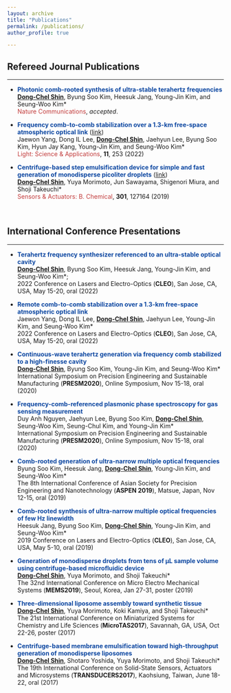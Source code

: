 ```yaml
---
layout: archive
title: "Publications"
permalink: /publications/
author_profile: true

---
```


## Refereed Journal Publications

------

- <b><span style="color: #0D47A1">Photonic comb-rooted synthesis of ultra-stable terahertz frequencies</span></b><br>
<u><b>Dong-Chel Shin</b></u>, Byung Soo Kim, Heesuk Jang, Young-Jin Kim, and Seung-Woo Kim* <br>
<span style="color: #C23C3C">Nature Communications</span>, <i>accepted</i>.

- <b><span style="color: #0D47A1">Frequency comb-to-comb stabilization over a 1.3-km free-space atmospheric optical link</span></b> ([link](https://www.nature.com/articles/s41377-022-00940-3))<br>
Jaewon Yang, Dong IL Lee, <u><b>Dong-Chel Shin</b></u>, Jaehyun Lee, Byung Soo Kim, Hyun Jay Kang, Young-Jin Kim, and Seung-Woo Kim* <br>
<span style="color: #C23C3C">Light: Science & Applications</span>, <b>11</b>, 253 (2022)

- <b><span style="color: #0D47A1">Centrifuge-based step emulsification device for simple and fast generation of monodisperse picoliter droplets</span></b> ([link](https://www.sciencedirect.com/science/article/pii/S0925400519313632))<br>
<u><b>Dong-Chel Shin</b></u>, Yuya Morimoto, Jun Sawayama, Shigenori Miura, and Shoji Takeuchi* <br> 
<span style="color: #C23C3C">Sensors & Actuators: B. Chemical</span>, <b>301</b>, 127164 (2019)

<br>

## International Conference Presentations

------
- <b><span style="color: #0D47A1">Terahertz frequency synthesizer referenced to an ultra-stable optical cavity</span></b><br>
   <u><b>Dong-Chel Shin</b></u>, Byung Soo Kim, Heesuk Jang, Young-Jin Kim, and Seung-Woo Kim*; <br>
   2022 Conference on Lasers and Electro-Optics (<b>CLEO</b>), San Jose, CA, USA, May 15-20, oral (2022)<br>
   
- <b><span style="color: #0D47A1">Remote comb-to-comb stabilization over a 1.3-km free-space atmospheric optical link</span></b><br>
   Jaewon Yang, Dong IL Lee, <u><b>Dong-Chel Shin</b></u>, Jaehyun Lee, Young-Jin Kim, and Seung-Woo Kim* <br>
   2022 Conference on Lasers and Electro-Optics (<b>CLEO</b>), San Jose, CA, USA, May 15-20, oral (2022)<br>
   
- <b><span style="color: #0D47A1">Continuous-wave terahertz generation via frequency comb stabilized to a high-finesse cavity</span></b><br>
   <u><b>Dong-Chel Shin</b></u>, Byung Soo Kim, Young-Jin Kim, and Seung-Woo Kim*<br>
   International Symposium on Precision Engineering and Sustainable Manufacturing (<b>PRESM2020</b>), Online Symposium, Nov 15-18, oral (2020)<br>

- <b><span style="color: #0D47A1">Frequency-comb-referenced plasmonic phase spectroscopy for gas sensing measurement</span></b><br>
   Duy Anh Nguyen, Jaehyun Lee, Byung Soo Kim, <u><b>Dong-Chel Shin</b></u>, Seung-Woo Kim, Seung-Chul Kim, and Young-Jin Kim*<br>
   International Symposium on Precision Engineering and Sustainable Manufacturing (<b>PRESM2020</b>), Online Symposium, Nov 15-18, oral (2020)<br>

- <b><span style="color: #0D47A1">Comb-rooted generation of ultra-narrow multiple optical frequencies</span></b><br>
   Byung Soo Kim, Heesuk Jang, <u><b>Dong-Chel Shin</b></u>, Young-Jin Kim, and Seung-Woo Kim*<br>
   The 8th International Conference of Asian Society for Precision Engineering and Nanotechnology (<b>ASPEN 2019</b>), Matsue, Japan, Nov 12-15, oral (2019)<br>

- <b><span style="color: #0D47A1">Comb-rooted synthesis of ultra-narrow multiple optical frequencies of few Hz linewidth</span></b><br>
   Heesuk Jang, Byung Soo Kim, <u><b>Dong-Chel Shin</b></u>, Young-Jin Kim, and Seung-Woo Kim*<br>
   2019 Conference on Lasers and Electro-Optics (<b>CLEO</b>), San Jose, CA, USA, May 5-10, oral (2019)<br>

- <b><span style="color: #0D47A1">Generation of monodisperse droplets from tens of μL sample volume using centrifuge-based microfluidic device</span></b><br>
   <u><b>Dong-Chel Shin</b></u>, Yuya Morimoto, and Shoji Takeuchi*<br>
   The 32nd International Conference on Micro Electro Mechanical Systems (<b>MEMS2019</b>), Seoul, Korea, Jan 27-31, poster (2019)<br>

- <b><span style="color: #0D47A1">Three-dimensional liposome assembly toward synthetic tissue</span></b><br>
   <u><b>Dong-Chel Shin</b></u>, Yuya Morimoto, Koki Kamiya, and Shoji Takeuchi*<br>
   The 21st International Conference on Miniaturized Systems for Chemistry and Life Sciences (<b>MicroTAS2017</b>), Savannah, GA, USA, Oct 22-26, poster (2017)<br>

- <b><span style="color: #0D47A1">Centrifuge-based membrane emulsification toward high-throughput generation of monodisperse liposomes</span></b><br>
   <u><b>Dong-Chel Shin</b></u>, Shotaro Yoshida, Yuya Morimoto, and Shoji Takeuchi*<br>
   The 19th International Conference on Solid-State Sensors, Actuators and Microsystems (<b>TRANSDUCERS2017</b>), Kaohsiung, Taiwan, June 18-22, oral (2017)<br>
